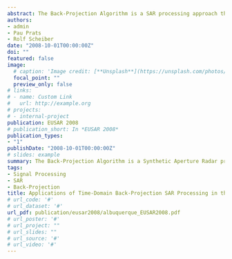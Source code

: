 ```yaml
---
abstract: The Back-Projection Algorithm is a SAR processing approach that uses time-domain convolution of the SAR data in order to perform SAR focusing. Some benefits of this approach are exact inversion, ideal motion compensation including topography information and handling of general aperture geometries. The implementation of the Back-Projection Algorithm was done focusing on the parallelization aspects. Applications of the algorithm are presented with respect to topography adaptive processing, direct generation of map projections and consideration of non linear trajectories. 
authors:
- admin
- Pau Prats
- Rolf Scheiber
date: "2008-10-01T00:00:00Z"
doi: ""
featured: false
image:
  # caption: 'Image credit: [**Unsplash**](https://unsplash.com/photos/pLCdAaMFLTE)'
  focal_point: ""
  preview_only: false
# links:
# - name: Custom Link
#   url: http://example.org
# projects:
# - internal-project
publication: EUSAR 2008
# publication_short: In *EUSAR 2008*
publication_types:
- "1"
publishDate: "2008-10-01T00:00:00Z"
# slides: example
summary: The Back-Projection Algorithm is a Synthetic Aperture Radar processing approach that uses time-domain convolution in order to perform SAR focusing. This work highlights benefits of this approach, such as exact inversion, ideal motion compensation including topography information and handling of general aperture geometries.
tags:
- Signal Processing
- SAR
- Back-Projection
title: Applications of Time-Domain Back-Projection SAR Processing in the Airborne Case 
# url_code: '#'
# url_dataset: '#'
url_pdf: publication/eusar2008/albuquerque_EUSAR2008.pdf
# url_poster: '#'
# url_project: ""
# url_slides: ""
# url_source: '#'
# url_video: '#'
---
```

